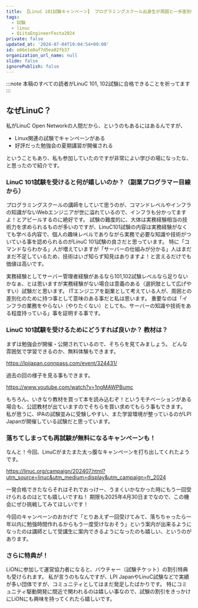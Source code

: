 ```yaml
---
title: 【LinuC 101試験キャンペーン】 プログラミングスクール出身生が周囲と一歩差別化を図るならインフラの知識をつけよう！
tags:
  - 試験
  - linuc
  - QiitaEngineerFesta2024
private: false
updated_at: '2024-07-04T19:04:54+09:00'
id: e86e1e8af7d5ea02fb37
organization_url_name: null
slide: false
ignorePublish: false
---
```


:::note
本稿のすべての読者がLinuC 101, 102試験に合格できることを祈ってます
:::

## なぜLinuC？
私がLinuC Open Networkの人間だから、というのもあるにはあるんですが、

- Linux関連の試験でキャンペーンがある
- 好評だった勉強会の夏期講習が開催される

ということもあり、私も参加していたのですが非常によい学びの場になったな、と思ったので紹介です。

### LinuC 101試験を受けると何が嬉しいのか？（副業プログラマー目線から）
プログラミングスクールの講師をしていて思うのが、コマンドレベルやインフラの知識がないWebエンジニアが世に溢れているので、インフラも分かってますよ！とアピールするのに絶好です。
試験の難度的に、大体は実務経験相当の技術力を求められるものが多いのですが、LinuC101試験の内容は実務経験がなくても学べる内容で、個人の趣味レベルでありながら実務で必要な知識や技術がついている事を認められるのがLinuC 101試験の良さだと思っています。
特に「コマンドならわかる」人が増えていますが「サーバーの仕組みが分かる」人はまだまだ不足しているため、技術はいざ知らず知見はありますよ！と言えるだけでも価値は高いです。

実務経験としてサーバー管理者経験があるなら101,102試験レベルなら足りないかなぁ、とは思いますが実務経験がない場合は意義のある（選択肢として広げやすい）試験だと思います。
ITエンジニアを副業として考えている人が、周囲との差別化のために持つ事として意味のある事だと私は思います。
重要なのは「インフラの業務をやらない（やりたくない）としても、サーバーの知識や技術をある程度持っている」事を証明する事です。

### LinuC 101試験を受けるためにどうすれば良いか？ 教材は？
まずは勉強会が開催・公開されているので、そちらを見てみましょう。
どんな雰囲気で学習できるのか、無料体験もできます。

https://lpijapan.connpass.com/event/324431/

過去の回の様子を見る事もできます。

https://www.youtube.com/watch?v=1ngMAWPBumc

もちろん、いきなり教材を買って本を読み込むぞ！というモチベーションがある場合も、公認教材が出ていますのでそちらを買い求めてもらう事もできます。
私が思うに、IPAの試験並みに受験しやすい、また学習環境が整っているのがLPI Japanが開催している試験だと思っています。

### 落ちてしまっても再試験が無料になるキャンペーンも！
なんと！今回、LinuCがまたまた太っ腹なキャンペーンを打ち出してくれたようです。

https://linuc.org/campaign/202407.html?utm_source=linuc&utm_medium=display&utm_campaign=fr_2024

一発合格できたならそれはそれでおっけー、うまくいかなかった時にもう一回受けられるのはとても嬉しいですね！
期限も2025年4月30日までなので、この機会にぜひ挑戦してみてほしいです！

今回のキャンペーンのおかげで「とりあえず一回受けてみて、落ちちゃったら一年以内に勉強時間作れるからもう一度受けなおそう」という案内が出来るようになったのは講師として受講生に案内できるようになったのも嬉しい、というのがあります。

### さらに特典が！
LiONに参加して運営協力者になると、バウチャー（試験チケット）の割引特典も受けられます。
私が言うのもなんですが、LPI JapanやLinuC試験などで実績が多い団体ですが、コミュニティとしてはまだ発足したばかりです。
特にコミュニティ駆動開発に間近で関われるのは嬉しい事なので、試験の割引をきっかけにLiONにも興味を持ってくれたら嬉しいです。
